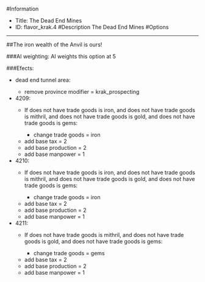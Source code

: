#Information
 - Title: The Dead End Mines
 - ID: flavor_krak.4
#Description
The Dead End Mines
#Options

___
##The iron wealth of the Anvil is ours!

###AI weighting:
AI weights this option at 5


###Efects:<ul><li>dead end tunnel area:</li><ul><li>remove province modifier = krak_prospecting</li></ul><li>4209:</li><ul><li>If does not have trade goods is iron, and does not have trade goods is mithril, and does not have trade goods is gold, and does not have trade goods is gems:</li><ul><li>change trade goods = iron</li></ul><li>add base tax = 2</li><li>add base production = 2</li><li>add base manpower = 1</li></ul><li>4210:</li><ul><li>If does not have trade goods is iron, and does not have trade goods is mithril, and does not have trade goods is gold, and does not have trade goods is gems:</li><ul><li>change trade goods = iron</li></ul><li>add base tax = 2</li><li>add base production = 2</li><li>add base manpower = 1</li></ul><li>4211:</li><ul><li>If does not have trade goods is mithril, and does not have trade goods is gold, and does not have trade goods is gems:</li><ul><li>change trade goods = gems</li></ul><li>add base tax = 2</li><li>add base production = 2</li><li>add base manpower = 1</li></ul></ul>
